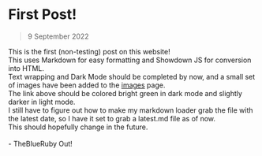 # First Post!
> 9 September 2022

This is the first (non-testing) post on this website!  
This uses Markdown for easy formatting and Showdown JS for conversion into HTML.  
Text wrapping and Dark Mode should be completed by now, and a small set of images have been added to the [images](./art.html) page.  
The link above should be colored bright green in dark mode and slightly darker in light mode.  
I still have to figure out how to make my markdown loader grab the file with the latest date, so I have it set to grab a latest.md file as of now.  
This should hopefully change in the future. 
<br>
<br>
\- TheBlueRuby Out!